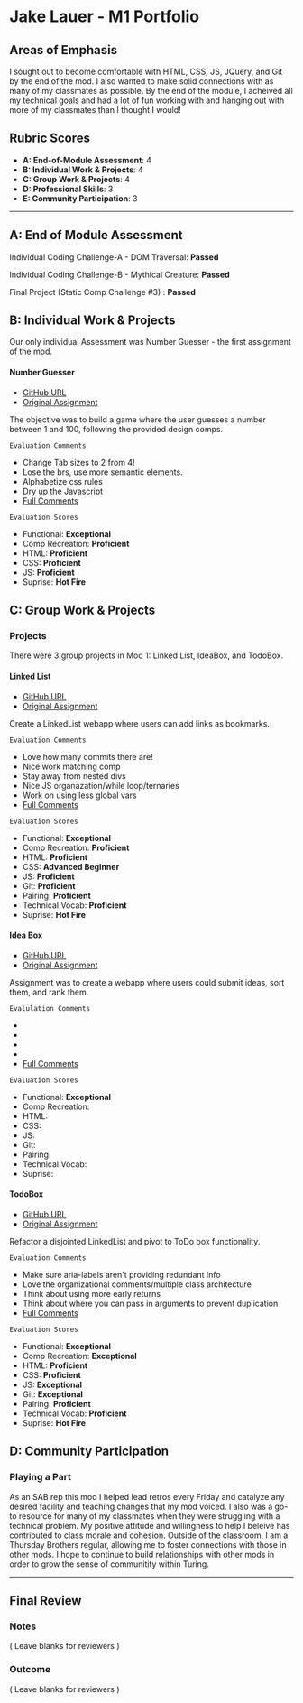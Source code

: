 # Jake Lauer - M1 Portfolio

## Areas of Emphasis

I sought out to become comfortable with HTML, CSS, JS, JQuery, and Git by the end of the mod. I 
also wanted to make solid connections with as many of my classmates as possible. By the end of the module, I 
acheived all my technical goals and had a lot of fun working with and hanging out with more of my classmates than I 
thought I would!

## Rubric Scores

* **A: End-of-Module Assessment**: 4
* **B: Individual Work & Projects**: 4
* **C: Group Work & Projects**: 4
* **D: Professional Skills**: 3
* **E: Community Participation**: 3

-----------------------

## A: End of Module Assessment

Individual Coding Challenge-A - DOM Traversal: <b>Passed</b>

Individual Coding Challenge-B - Mythical Creature: <b>Passed</b>

Final Project (Static Comp Challenge #3) : <b>Passed</b>

## B: Individual Work & Projects

Our only individual Assessment was Number Guesser - the first assignment of the mod.

#### Number Guesser

* [GitHub URL](https://github.com/jakelauer27/number-guesser)
* [Original Assignment](http://frontend.turing.io/projects/number-guesser.html)

The objective was to build a game where the user guesses a number between 1 and 100, following the provided design comps.

`Evaluation Comments`
- Change Tab sizes to 2 from 4!
- Lose the brs, use more semantic elements.
- Alphabetize css rules
- Dry up the Javascript 
- [Full Comments](https://github.com/turingschool/front-end-submissions-public/blob/master/1808/mod-1/number-guesser/jake-lauer.md)

`Evaluation Scores`
- Functional: <b>Exceptional</b>
- Comp Recreation: <b>Proficient</b>
- HTML: <b>Proficient</b>
- CSS: <b>Proficient</b>
- JS: <b>Proficient</b>
- Suprise: <b>Hot Fire</b>

## C: Group Work & Projects

### Projects

There were 3 group projects in Mod 1: Linked List, IdeaBox, and TodoBox.

#### Linked List

* [GitHub URL](https://github.com/KylieStanley/LinkedList)
* [Original Assignment](http://frontend.turing.io/projects/linked-list.html)

Create a LinkedList webapp where users can add links as bookmarks.

`Evaluation Comments`
- Love how many commits there are!
- Nice work matching comp
- Stay away from nested divs
- Nice JS organazation/while loop/ternaries
- Work on using less global vars
- [Full Comments](https://github.com/turingschool/front-end-submissions-public/blob/master/1808/mod-1/linked-list/jake-kylie.md)

`Evaluation Scores`
- Functional: <b>Exceptional</b>
- Comp Recreation: <b>Proficient</b>
- HTML: <b>Proficient</b>
- CSS: <b>Advanced Beginner</b>
- JS: <b>Proficient</b>
- Git: <b>Proficient</b>
- Pairing: <b>Proficient</b>
- Technical Vocab: <b>Proficient</b>
- Suprise: <b>Hot Fire</b>

#### Idea Box

* [GitHub URL](https://github.com/jakelauer27/idea-box)
* [Original Assignment](http://frontend.turing.io/projects/linked-list.html)

Assignment was to create a webapp where users could submit ideas, sort them, and rank them.

`Evalulation Comments`

- 
- 
- 
- 
- [Full Comments](https://github.com/turingschool/front-end-submissions-public/blob/master/1808/mod-1/idea-box/hillary-jake.md)

`Evaluation Scores`
- Functional: <b>Exceptional</b>
- Comp Recreation: <b></b>
- HTML: <b></b>
- CSS: <b></b>
- JS: <b></b>
- Git: <b></b>
- Pairing: <b></b>
- Technical Vocab: <b></b>
- Suprise: <b></b>

#### TodoBox

* [GitHub URL](https://github.com/jakelauer27/2DoBox-Pivot)
* [Original Assignment](http://frontend.turing.io/projects/2DoBox-Pivot-Mod1.html)

Refactor a disjointed LinkedList and pivot to ToDo box functionality.

`Evaluation Comments`
- Make sure aria-labels aren't providing redundant info
- Love the organizational comments/multiple class architecture
- Think about using more early returns
- Think about where you can pass in arguments to prevent duplication
- [Full Comments](https://github.com/turingschool/front-end-submissions-public/blob/master/1808/mod-1/to-do-box/jake-justin.md)

`Evaluation Scores`
- Functional: <b>Exceptional</b>
- Comp Recreation: <b>Exceptional</b>
- HTML: <b>Proficient</b>
- CSS: <b>Proficient</b>
- JS: <b>Exceptional</b>
- Git: <b>Exceptional</b>
- Pairing: <b>Proficient</b>
- Technical Vocab: <b>Proficient</b>
- Suprise: <b>Hot Fire</b>

## D: Community Participation

### Playing a Part

As an SAB rep this mod I helped lead retros every Friday and catalyze any desired facility and teaching changes that my mod voiced.
I also was a go-to resource for many of my classmates when they were struggling with a technical problem. My positive attitude and willingness
to help I beleive has contributed to class morale and cohesion. Outside of the classroom, I am a Thursday Brothers regular, allowing me to foster 
connections with those in other mods. I hope to continue to build relationships with other mods in order to grow the sense of communitity within Turing.

------------------

## Final Review

### Notes

( Leave blanks for reviewers )

### Outcome

( Leave blanks for reviewers )
